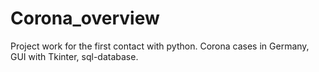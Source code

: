 # Corona_overview
Project work for the first contact with python. Corona cases in Germany, GUI with Tkinter, sql-database.
